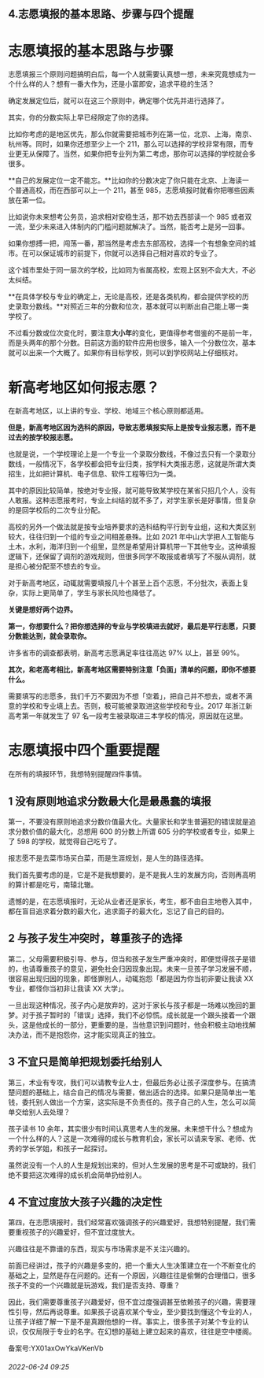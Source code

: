 ## 4.志愿填报的基本思路、步骤与四个提醒
**志愿填报的基本思路与步骤**
================


志愿填报三个原则问题搞明白后，每一个人就需要认真想一想，未来究竟想成为一个什么样的人？想有一番大作为，还是小富即安，追求平稳的生活？


确定发展定位后，就可以在这三个原则中，确定哪个优先并进行选择了。


其实，你的分数实际上早已经限定了你的选择。


比如你考虑的是地区优先，那么你就需要把城市列在第一位，北京、上海，南京、杭州等。同时，如果你还想至少上一个 211，那么可以选择的学校非常有限，而专业更无从保障了。当然，如果你把专业列为第二考虑，那你可以选择的学校就会多很多。


**自己的发展定位一定不能忘。**比如你的分数决定了你只能在北京、上海读一个普通高校，而在西部可以上一个 211，甚至 985，志愿填报时就看你把哪些因素放在第一位。


比如说你未来想考公务员，追求相对安稳生活，那不妨去西部读一个 985 或者双一流，至少未来进入体制内的门槛问题就解决了。当然，能否考上是另一回事。


如果你想搏一把，闯荡一番，那当然是考虑去东部高校，选择一个有想象空间的城市。在可以保证城市的前提下，你就可以选择自己相对喜欢的专业了。


这个城市里处于同一层次的学校，比如同为省属高校，宏观上区别不会大大，不必太纠结。


**在具体学校与专业的确定上，无论是高校，还是各类机构，都会提供学校的历史录取分数线。**对照近三年的分数和位次，基本就可以判断出自己能上哪一类学校了。


不过看分数或位次变化时，要注意**大小年**的变化，更值得参考借鉴的不是前一年，而是头两年的那个分数。目前这方面的软件应用也很多，输入一个分数位次，基本就可以出来一个大概了。如果你有目标学校，则可以到学校网站上仔细核对。


**新高考地区如何报志愿？**
===============


在新高考地区，以上讲的专业、学校、地域三个核心原则都适用。


**但是，新高考地区因为选科的原因，导致志愿填报实际上是按专业报志愿，而不是过去的按学校报志愿。**


也就是说，一个学校理论上是一个专业一个录取分数线，不像过去只有一个录取分数线，一般情况下，各学校都会把专业归类，按学科大类报志愿，这就是所谓大类招生，比如把计算机、电子信息、软件工程等归为一类。


其中的原因比较简单，按绝对专业报，就可能导致某学校在某省只招几个人，没有人敢报。这种志愿报考时，专业上纠结的就不多了，对学生家长是好事情，但复杂的是回学校后的二次专业分配。


高校的另外一个做法就是按专业培养要求的选科结构平行到专业组，这和大类区别较大，往往归到一个组的专业之间相差悬殊。比如 2021 年中山大学把人工智能与土木，水利，海洋归到一个组里，显然是希望用计算机带一下其他专业。这种填报逻辑下，还保留了调剂的游戏规则，但很多同学不敢报或者填写了不服从调剂，就是担心被分配至不想去的专业。


对于新高考地区，动辄就需要填报几十个甚至上百个志愿，不分批次，表面上复杂，实际上更简单了，学生与家长风险也降低了。


**关键是想好两个边界。**


**第一，你想要什么？把你想选择的专业与学校填进去就好，最后是平行志愿，只要分数能达到，就会录取你。**


许多省市的调查都表明，新高考志愿满足率往往高达 97% 以上，甚至 99%。


**其次，和老高考相比，新高考地区需要特别注意「负面」清单的问题，即你不想要什么。**


需要填写的志愿多，我们千万不要因为不想「空着」，把自己并不想去，或者不满意的学校和专业填上去。否则，极可能被录取进这些学校和专业。2017 年浙江新高考第一年就发生了 97 名一段考生被录取进三本学校的情况，原因就在这里。


**志愿填报中四个重要提醒**
===============


在所有的填报环节，我想特别提醒四件事情。


**1 没有原则地追求分数最大化是最愚蠢的填报**
-------------------------


第一，不要没有原则地追求分数价值最大化。大量家长和学生普遍犯的错误就是追求分数价值的最大化，总想用 600 的分数上所谓 605 分的学校或者专业，如果上了 598 的学校，就觉得自己吃亏了。


报志愿不是去菜市场买白菜，而是生涯规划，是人生的路径选择。


我们首先要考虑的是，它是不是我想要的，是不是我人生的发展方向，否则再高明的算计都是吃亏，南辕北辙。


遗憾的是，在志愿填报时，无论从业者还是家长，考生，都不由自主地卷入其中，都在盲目追求着分数的最大化，追求面子的最大化，忘记了自己的目的。


**2 与孩子发生冲突时，尊重孩子的选择**
----------------------


第二，父母需要积极引导、参与，但当和孩子发生严重冲突时，即便觉得孩子是错的，也请尊重孩子的意见，避免社会归因现象出现。未来一旦孩子学习发展不顺，很容易出现归因的现象，即怪罪别人，动辄抱怨「都是因为你当初非要让我读 XX 专业，都怪你当初非让我读 XX 大学」。


一旦出现这种情况，孩子内心是放弃的，这对于家长与孩子都是一场难以挽回的噩梦。对于孩子暂时的「错误」选择，我们不必惊慌。成长就是一个跟头接着一个跟头，这是他成长的一部分，更重要的是，当他意识到问题时，他会积极主动地找解决办法，而不是抱怨你，这才能实现真正的独立。


**3 不宜只是简单把规划委托给别人**
--------------------


第三，术业有专攻，我们可以请教专业人士，但最后务必让孩子深度参与。在搞清楚问题的基础上，结合自己的情况与需要，做出适合的选择。如果只是简单出一笔钱，委托别人做出一个方案，这实际是不负责任的。孩子自己的人生，怎么可以简单交给别人去处理？


孩子读书 10 余年，其实很少有时间认真思考人生的发展。未来想干什么？想成为一个什么样的人？这是一次难得的成长与教育机会，家长可以请来专家、老师、优秀的学长学姐，和孩子一起探讨。


虽然说没有一个人的人生是规划出来的，但对人生发展的思考是不可或缺的，我们绝不要把这次难得的成长机会简单扔给别人。


**4 不宜过度放大孩子兴趣的决定性**
--------------------


第四，在志愿填报时，我们经常喜欢强调孩子的兴趣爱好，我想特别提醒，我们需要重视孩子的兴趣爱好，但不宜过度放大。


兴趣往往是不靠谱的东西，现实与市场需求是不关注兴趣的。


前面已经讲过，孩子的兴趣是多变的，把一个重大人生决策建立在一个不断变化的基础之上，显然是存在问题的。还有一个原因，兴趣往往是偷懒的合理借口，很多孩子不变的一个兴趣就是玩游戏，我们是否支持、尊重？


因此，我们需要尊重孩子兴趣爱好，但不宜过度强调甚至依赖孩子的兴趣，需要理性引导，然后再说尊重。如果孩子说喜欢某个专业，至少要找到懂这个专业的人，让孩子详细了解一下是不是真跟他想的一样。事实上，很多孩子对某个专业的认识，仅仅局限于专业的名字。在幻想的基础上建立起来的喜欢，往往是空中楼阁。


备案号:YX01axOwYkaVKenVb


###### 2022-06-24 09:25
